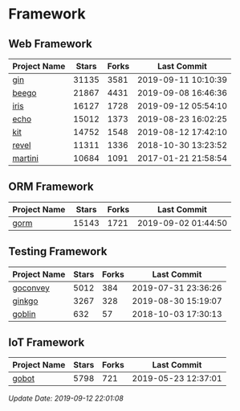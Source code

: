 # Framework

## Web Framework

| Project Name | Stars | Forks | Last Commit |
| ------------ | ----- | ----- | ----------- |
| [gin](https://github.com/gin-gonic/gin) | 31135 | 3581 | 2019-09-11 10:10:39 |
| [beego](https://github.com/astaxie/beego) | 21867 | 4431 | 2019-09-08 16:46:36 |
| [iris](https://github.com/kataras/iris) | 16127 | 1728 | 2019-09-12 05:54:10 |
| [echo](https://github.com/labstack/echo) | 15012 | 1373 | 2019-08-23 16:02:25 |
| [kit](https://github.com/go-kit/kit) | 14752 | 1548 | 2019-08-12 17:42:10 |
| [revel](https://github.com/revel/revel) | 11311 | 1336 | 2018-10-30 13:23:52 |
| [martini](https://github.com/go-martini/martini) | 10684 | 1091 | 2017-01-21 21:58:54 |

## ORM Framework

| Project Name | Stars | Forks | Last Commit |
| ------------ | ----- | ----- | ----------- |
| [gorm](https://github.com/jinzhu/gorm) | 15143 | 1721 | 2019-09-02 01:44:50 |

## Testing Framework

| Project Name | Stars | Forks | Last Commit |
| ------------ | ----- | ----- | ----------- |
| [goconvey](https://github.com/smartystreets/goconvey) | 5012 | 384 | 2019-07-31 23:36:26 |
| [ginkgo](https://github.com/onsi/ginkgo) | 3267 | 328 | 2019-08-30 15:19:07 |
| [goblin](https://github.com/franela/goblin) | 632 | 57 | 2018-10-03 17:30:13 |

## IoT Framework

| Project Name | Stars | Forks | Last Commit |
| ------------ | ----- | ----- | ----------- |
| [gobot](https://github.com/hybridgroup/gobot) | 5798 | 721 | 2019-05-23 12:37:01 |

*Update Date: 2019-09-12 22:01:08*